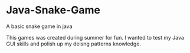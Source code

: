 # Java-Snake-Game
A basic snake game in java

This games was created during summer for fun. I wanted to test my Java GUI skills and polish up my deisng patterns knowledge. 

